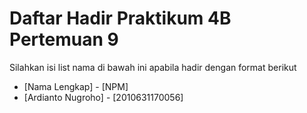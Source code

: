 # Daftar Hadir Praktikum 4B Pertemuan 9
Silahkan isi list nama di bawah ini apabila hadir dengan format berikut

- [Nama Lengkap] - [NPM]
- [Ardianto Nugroho] - [2010631170056]
